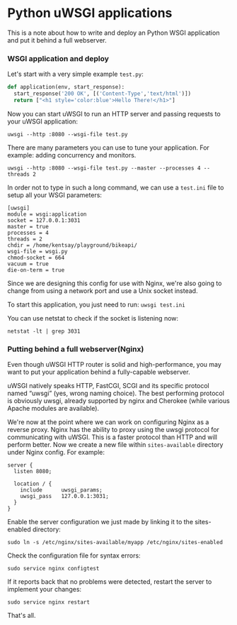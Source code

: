 # Python uWSGI applications
This is a note about how to write and deploy an Python WSGI application and put it behind a full webserver.

### WSGI application and deploy

Let's start with a very simple example `test.py`:

```Python
def application(env, start_response):
  start_response('200 OK', [('Content-Type','text/html')])
  return ["<h1 style='color:blue'>Hello There!</h1>"]
```

Now you can start uWSGI to run an HTTP server and passing requests to your uWSGI application:

`uwsgi --http :8080 --wsgi-file test.py`

There are many parameters you can use to tune your application. For example: adding concurrency and monitors.

`uwsgi --http :8080 --wsgi-file test.py --master --processes 4 --threads 2`

In order not to type in such a long command, we can use a `test.ini` file to setup all your WSGI parameters:

```
[uwsgi]
module = wsgi:application
socket = 127.0.0.1:3031
master = true
processes = 4
threads = 2
chdir = /home/kentsay/playground/bikeapi/
wsgi-file = wsgi.py
chmod-socket = 664
vacuum = true
die-on-term = true
```
Since we are designing this config for use with Nginx, we're also going to change from using a network port and use a Unix socket instead.

To start this application, you just need to run:
`uwsgi test.ini`

You can use netstat to check if the socket is listening now:

`netstat -lt | grep 3031`

### Putting behind a full webserver(Nginx)
Even though uWSGI HTTP router is solid and high-performance, you may want to put your application behind a fully-capable webserver.

uWSGI natively speaks HTTP, FastCGI, SCGI and its specific protocol named “uwsgi” (yes, wrong naming choice). The best performing protocol is obviously uwsgi, already supported by nginx and Cherokee (while various Apache modules are available).

We're now at the point where we can work on configuring Nginx as a reverse proxy. Nginx has the ability to proxy using the uwsgi protocol for communicating with uWSGI. This is a faster protocol than HTTP and will perform better. Now we create a new file within `sites-available` directory under Nginx config. For example:

```
server {
  listen 8080;

  location / {
    include      uwsgi_params;
    uwsgi_pass   127.0.0.1:3031;
  }
}
```
Enable the server configuration we just made by linking it to the sites-enabled directory:

`sudo ln -s /etc/nginx/sites-available/myapp /etc/nginx/sites-enabled
`

Check the configuration file for syntax errors:

`sudo service nginx configtest`

If it reports back that no problems were detected, restart the server to implement your changes:

`sudo service nginx restart`

That's all. 

